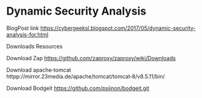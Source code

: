 # Dynamic Security Analysis

BlogPost link
https://cybergeeksl.blogspot.com/2017/05/dynamic-security-analysis-for.html

Downloads Resources 

Download Zap 
https://github.com/zaproxy/zaproxy/wiki/Downloads 

Download apache‑tomcat 
httpp://mirror.23media.de/apache/tomcat/tomcat‑8/v8.5.11/bin/

Download Bodgeit
https://github.com/psiinon/bodgeit.git
